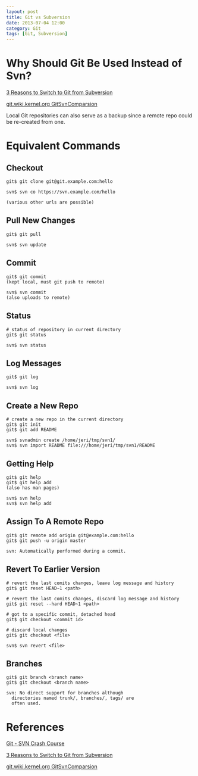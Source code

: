 ```yaml
---
layout: post
title: Git vs Subversion
date: 2013-07-04 12:00
category: Git
tags: [Git, Subversion]
---
```


# Why Should Git Be Used Instead of Svn?

[3 Reasons to Switch to Git from Subversion][3reasons]

[git.wiki.kernel.org GitSvnComparsion][GitSvnComparison]

Local Git repositories can also serve as a backup since a remote
repo could be re-created from one.

# Equivalent Commands

## Checkout

    git$ git clone git@git.example.com:hello

    svn$ svn co https://svn.example.com/hello

    (various other urls are possible)

## Pull New Changes

    git$ git pull

	svn$ svn update

## Commit

    git$ git commit
	(kept local, must git push to remote)

    svn$ svn commit
	(also uploads to remote)

## Status

    # status of repository in current directory
    git$ git status
    
    svn$ svn status

## Log Messages

    git$ git log
    
    svn$ svn log

## Create a New Repo

    # create a new repo in the current directory
    git$ git init
	git$ git add README
    
    svn$ svnadmin create /home/jeri/tmp/svn1/
    svn$ svn import README file:///home/jeri/tmp/svn1/README

## Getting Help

    git$ git help
    git$ git help add
    (also has man pages)

    svn$ svn help
    svn$ svn help add

## Assign To A Remote Repo

    git$ git remote add origin git@example.com:hello
    git$ git push -u origin master

    svn: Automatically performed during a commit.

## Revert To Earlier Version

	# revert the last comits changes, leave log message and history
	git$ git reset HEAD~1 <path>

	# revert the last comits changes, discard log message and history
	git$ git reset --hard HEAD~1 <path>

    # got to a specific commit, detached head
	git$ git checkout <commit id>

	# discard local changes
	git$ git checkout <file>

    svn$ svn revert <file>

## Branches

    git$ git branch <branch name>
    git$ git checkout <branch name>

    svn: No direct support for branches although
      directories named trunk/, branches/, tags/ are
      often used.

# References

[Git - SVN Crash Course][svncc]

[3 Reasons to Switch to Git from Subversion][3reasons]

[git.wiki.kernel.org GitSvnComparsion][GitSvnComparison]

 [svncc]: http://git-scm.com/course/svn.html

 [3reasons]: http://markmcb.com/2008/10/18/3-reasons-to-switch-to-git-from-subversion/

 [GitSvnComparison]: https://git.wiki.kernel.org/index.php/GitSvnComparsion
